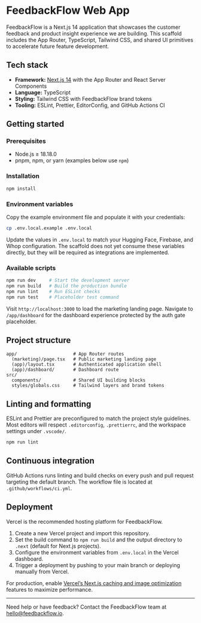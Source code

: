 # FeedbackFlow Web App

FeedbackFlow is a Next.js 14 application that showcases the customer feedback and product insight experience we are building. This scaffold includes the App Router, TypeScript, Tailwind CSS, and shared UI primitives to accelerate future feature development.

## Tech stack

- **Framework:** [Next.js 14](https://nextjs.org/) with the App Router and React Server Components
- **Language:** TypeScript
- **Styling:** Tailwind CSS with FeedbackFlow brand tokens
- **Tooling:** ESLint, Prettier, EditorConfig, and GitHub Actions CI

## Getting started

### Prerequisites

- Node.js ≥ 18.18.0
- pnpm, npm, or yarn (examples below use `npm`)

### Installation

```bash
npm install
```

### Environment variables

Copy the example environment file and populate it with your credentials:

```bash
cp .env.local.example .env.local
```

Update the values in `.env.local` to match your Hugging Face, Firebase, and Whop configuration. The scaffold does not yet consume these variables directly, but they will be required as integrations are implemented.

### Available scripts

```bash
npm run dev     # Start the development server
npm run build   # Build the production bundle
npm run lint    # Run ESLint checks
npm run test    # Placeholder test command
```

Visit `http://localhost:3000` to load the marketing landing page. Navigate to `/app/dashboard` for the dashboard experience protected by the auth gate placeholder.

## Project structure

```
app/                     # App Router routes
  (marketing)/page.tsx   # Public marketing landing page
  (app)/layout.tsx       # Authenticated application shell
  (app)/dashboard/       # Dashboard route
src/
  components/            # Shared UI building blocks
  styles/globals.css     # Tailwind layers and brand tokens
```

## Linting and formatting

ESLint and Prettier are preconfigured to match the project style guidelines. Most editors will respect `.editorconfig`, `.prettierrc`, and the workspace settings under `.vscode/`.

```bash
npm run lint
```

## Continuous integration

GitHub Actions runs linting and build checks on every push and pull request targeting the default branch. The workflow file is located at `.github/workflows/ci.yml`.

## Deployment

Vercel is the recommended hosting platform for FeedbackFlow.

1. Create a new Vercel project and import this repository.
2. Set the build command to `npm run build` and the output directory to `.next` (default for Next.js projects).
3. Configure the environment variables from `.env.local` in the Vercel dashboard.
4. Trigger a deployment by pushing to your main branch or deploying manually from Vercel.

For production, enable [Vercel’s Next.js caching and image optimization](https://vercel.com/docs/frameworks/nextjs) features to maximize performance.

---

Need help or have feedback? Contact the FeedbackFlow team at [hello@feedbackflow.io](mailto:hello@feedbackflow.io).
